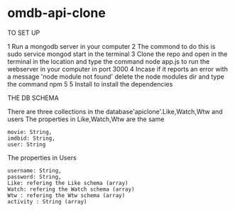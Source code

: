 # omdb-api-clone

TO SET UP 

1 Run a mongodb server in your computer
2 The commond to do this is sudo service mongod start in the terminal 
3 Clone the repo and open in the terminal in the location and type the command node app.js to run the webserver in your       computer in port 3000
4 Incase if it reports an error with a message 'node module not found' delete the node modules dir and type the command npm  5 5 Install to install the dependencies

THE DB SCHEMA

There are three collections in the database'apiclone'.Like,Watch,Wtw and users
The properties in Like,Watch,Wtw are the same 

    movie: String,
    imdbid: String,
    user: String
  
 The properties in Users
    
    username: String,
    password: String,
    Like: refering the Like schema (array)
    Watch: refering the Watch schema (array)
    Wtw : refering the Wtw schema (array)
    activity : String (array)
